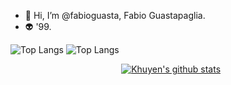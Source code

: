 - 👋 Hi, I’m @fabioguasta, Fabio Guastapaglia. 
- 👽 '99.

 ![Top Langs](https://github-readme-stats.vercel.app/api/top-langs/?username=fabioguasta)
 ![Top Langs](https://github-readme-stats.vercel.app/api/top-langs/?username=fabioguasta&theme=tokyonight)

&nbsp;&nbsp;&nbsp;&nbsp;&nbsp;&nbsp;&nbsp;&nbsp;&nbsp;&nbsp;&nbsp;&nbsp;&nbsp;&nbsp;&nbsp;&nbsp;&nbsp;&nbsp;&nbsp;&nbsp;&nbsp;&nbsp;&nbsp;&nbsp;&nbsp;&nbsp;&nbsp;&nbsp;&nbsp;&nbsp;&nbsp;&nbsp;&nbsp;&nbsp;&nbsp;&nbsp;&nbsp;&nbsp;&nbsp;&nbsp;&nbsp;&nbsp;&nbsp;&nbsp;
[![Khuyen's github stats](https://github-readme-stats.vercel.app/api?username=fabioguasta&count_private=true&show_icons=true&theme=tokyonight&hide_rank=true)](https://github.com/anuraghazra/github-readme-stats)


